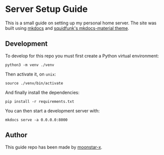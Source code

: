 # Server Setup Guide

This is a small guide on setting up my personal home server. The site was built using [mkdocs](https://www.mkdocs.org/) and [squidfunk's mkdocs-material theme](https://github.com/squidfunk/mkdocs-material).

## Development

To develop for this repo you must first create a Python virtual environment:

```text
python3 -m venv ./venv
```

Then activate it, on `unix`:

```text
source ./venv/bin/activate
```

And finally install the dependencies:

```text
pip install -r requirements.txt
```

You can then start a development server with:

```text
mkdocs serve -a 0.0.0.0:8000
```

## Author

This guide repo has been made by [moonstar-x](https://github.com/moonstar-x).
